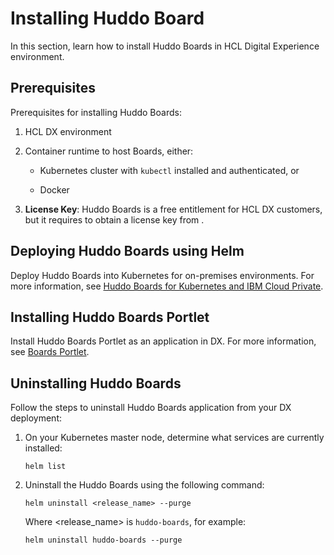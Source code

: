 # Installing Huddo Board

In this section, learn how to install Huddo Boards in HCL Digital Experience environment.

## Prerequisites

Prerequisites for installing Huddo Boards:

1. HCL DX environment

2. Container runtime to host Boards, either:

    - Kubernetes cluster with `kubectl` installed and authenticated, or

    - Docker

3. **License Key**: Huddo Boards is a free entitlement for HCL DX customers, but it requires to obtain a license key from [](https://store.huddo.com). 


## Deploying Huddo Boards using Helm

Deploy Huddo Boards into Kubernetes for on-premises environments. For more information, see [Huddo Boards for Kubernetes and IBM Cloud Private](https://docs.huddo.com/boards/kubernetes/).

## Installing Huddo Boards Portlet

Install Huddo Boards Portlet as an application in DX. For more information, see [Boards Portlet](https://docs.huddo.com/boards/dx/portlet/).

## Uninstalling Huddo Boards

Follow the steps to uninstall Huddo Boards application from your DX deployment:

1. On your Kubernetes master node, determine what services are currently installed:
    
    ```
    helm list
    ```

2. Uninstall the Huddo Boards using the following command:

    ```
    helm uninstall <release_name> --purge

    ```
    Where <release_name> is `huddo-boards`, for example:

    ```
    helm uninstall huddo-boards --purge
    ```